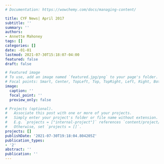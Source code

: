 ```yaml
---
# Documentation: https://wowchemy.com/docs/managing-content/

title: CYF News| April 2017
subtitle: ''
summary: ''
authors:
- Annette Mahoney
tags: []
categories: []
date: -01-01
lastmod: 2021-07-30T15:18:07-04:00
featured: false
draft: false

# Featured image
# To use, add an image named `featured.jpg/png` to your page's folder.
# Focal points: Smart, Center, TopLeft, Top, TopRight, Left, Right, BottomLeft, Bottom, BottomRight.
image:
  caption: ''
  focal_point: ''
  preview_only: false

# Projects (optional).
#   Associate this post with one or more of your projects.
#   Simply enter your project's folder or file name without extension.
#   E.g. `projects = ["internal-project"]` references `content/project/deep-learning/index.md`.
#   Otherwise, set `projects = []`.
projects: []
publishDate: '2021-07-30T19:18:04.804205Z'
publication_types:
- '2'
abstract: ''
publication: ''
---
```

